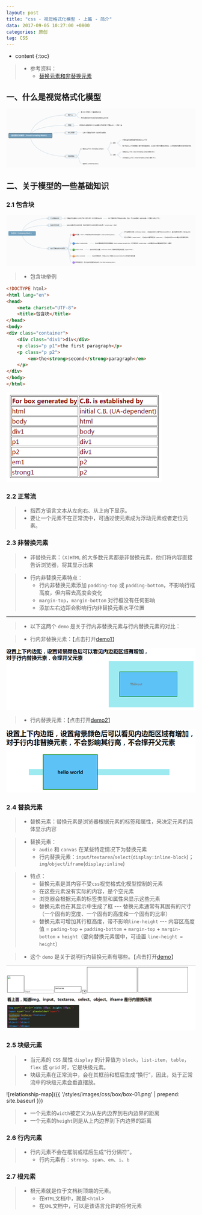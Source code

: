 ```yaml
---
layout: post
title: "css - 视觉格式化模型 - 上篇 - 简介"
data: 2017-09-05 10:27:00 +0800
categories: 原创
tag: CSS
---
```

* content
{:toc}

> * 参考资料：
>   * [替换元素和非替换元素](http://blog.csdn.net/gr11222/article/details/52071168)


<!-- more -->

## 一、什么是视觉格式化模型

![vfm](/styles/images/css/vfm/vfm-05.png)

## 二、关于模型的一些基础知识

### 2.1 包含块

![vfm](/styles/images/css/vfm/vfm-01.png)

> * 包含块举例

```html
<!DOCTYPE html>
<html lang="en">
<head>
    <meta charset="UTF-8">
    <title>包含块</title>
</head>
<body>
<div class="container">
    <div class="div1">div</div>
    <p class="p p1">the first paragraph</p>
    <p class="p p2">
        <em>the<strong>second</strong>paragraph</em>
    </p>
</div>
</body>
</html>
```

![vfm](/styles/images/css/vfm/vfm-02.png)


### 2.2 正常流

> * 指西方语言文本从左向右、从上向下显示。
> * 要让一个元素不在正常流中，可通过使元素成为浮动元素或者定位元素。

### 2.3 非替换元素

> * 非替换元素：`(X)HTML` 的大多数元素都是非替换元素，他们将内容直接告诉浏览器，将其显示出来

> * 行内非替换元素特点：
>   * 行内非替换元素添加 `padding-top` 或 `padding-bottom`，不影响行框高度，但内容去高度会变化
>   * `margin-top`，`margin-bottom` 对行框没有任何影响
>   * 添加左右边距会影响行内非替换元素水平位置

---

> * 以下这两个 `demo` 是关于行内非替换元素与行内替换元素的对比：

> * 行内非替换元素：【点击打开[demo1](/effects/demo/css/vfm/eg3.html)】

![vfm](/styles/images/css/vfm/vfm-07.png)

> * 行内替换元素：【点击打开[demo2](/effects/demo/css/vfm/eg4.html)】

![vfm](/styles/images/css/vfm/vfm-08.png)

### 2.4 替换元素

> * 替换元素：替换元素是浏览器根据元素的标签和属性，来决定元素的具体显示内容

> * 替换元素：
>   * `audio` 和 `canvas` 在某些特定情况下为替换元素
>   * 行内替换元素：`input`/`textarea`/`select`(`display:inline-block`)；`img`/`object`/`iframe`(`display:inline`)

> * 特点：
>   * 替换元素是其内容不受`css`视觉格式化模型控制的元素
>   * 在这些元素没有实际的内容，是个空元素
>   * 浏览器会根据元素的标签类型和属性来显示这些元素
>   * 替换元素也在其显示中生成了框 --- 替换元素通常有其固有的尺寸（一个固有的宽度、一个固有的高度和一个固有的比率）
>   * 替换元素可增加其行框高度，带不影响`line-height` --- 内容区高度值 = `pading-top` + `padding-bottom` + `margin-top` + `margin-bottom` + `height`（要向替换元素居中，可设置 `line-height = height`）


> * 这个 `demo` 是关于说明行内替换元素有哪些。【点击打开[demo](/effects/demo/css/vfm/eg5.html)】

![vfm](/styles/images/css/vfm/vfm-09.png)
    
### 2.5 块级元素

> * 当元素的 `CSS` 属性 `display` 的计算值为 `block`，`list-item`，`table`，`flex` 或 `grid` 时，它是块级元素。
> * 块级元素在正常流中，会在其框前和框后生成“换行”，因此，处于正常流中的块级元素会垂直摆放。

![relationship-map]({{ '/styles/images/css/box/box-01.png' | prepend: site.baseurl }})

> * 一个元素的`width`被定义为从左内边界到右内边界的距离
> * 一个元素的`height`则是从上内边界到下内边界的距离

### 2.6 行内元素

> * 行内元素不会在框前或框后生成“行分隔符”。
>    * 行内元素有：`strong`、`span`、`em`、`i`、`b`

### 2.7 根元素

> * 根元素就是位于文档树顶端的元素。
>    * 在`HTML`文档中，就是<`html`>
>    * 在`XML`文档中，可以是该语言允许的任何元素
    
